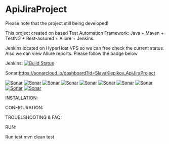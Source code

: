 # ApiJiraProject

Please note that the project still being developed!

This project created on based Test Automation Framework: Java + Maven + TestNG + Rest-assured + Allure + Jenkins.

Jenkins located on HyperHost VPS so we can free check the current status.
Also we can view  Allure reports. Please follow the badge below

Jenkins: [![Build Status](http://91.235.128.79:8080/buildStatus/icon?job=ApiJiraProject&build=27)](http://91.235.128.79:8080/job/ApiJiraProject/27/)

Sonar:https://sonarcloud.io/dashboard?id=SlavaKlepikov_ApiJiraProject

[![Sonar](https://sonarcloud.io/api/project_badges/measure?project=SlavaKlepikov_ApiJiraProject&metric=bugs)](https://sonarcloud.io/api/project_badges/measure?project=SlavaKlepikov_ApiJiraProject&metric=bugs)
[![Sonar](https://sonarcloud.io/api/project_badges/measure?project=SlavaKlepikov_ApiJiraProject&metric=code_smells)](https://sonarcloud.io/api/project_badges/measure?project=SlavaKlepikov_ApiJiraProject&metric=code_smells)
[![Sonar](https://sonarcloud.io/api/project_badges/measure?project=SlavaKlepikov_ApiJiraProject&metric=duplicated_lines_density)](https://sonarcloud.io/api/project_badges/measure?project=SlavaKlepikov_ApiJiraProject&metric=duplicated_lines_density)
[![Sonar](https://sonarcloud.io/api/project_badges/measure?project=SlavaKlepikov_ApiJiraProject&metric=ncloc)](https://sonarcloud.io/api/project_badges/measure?project=SlavaKlepikov_ApiJiraProject&metric=ncloc)
[![Sonar](https://sonarcloud.io/api/project_badges/measure?project=SlavaKlepikov_ApiJiraProject&metric=sqale_rating)](https://sonarcloud.io/api/project_badges/measure?project=SlavaKlepikov_ApiJiraProject&metric=sqale_rating)
[![Sonar](https://sonarcloud.io/api/project_badges/measure?project=SlavaKlepikov_ApiJiraProject&metric=alert_status)](https://sonarcloud.io/api/project_badges/measure?project=SlavaKlepikov_ApiJiraProject&metric=alert_status)
[![Sonar](https://sonarcloud.io/api/project_badges/measure?project=SlavaKlepikov_ApiJiraProject&metric=reliability_rating)](https://sonarcloud.io/api/project_badges/measure?project=SlavaKlepikov_ApiJiraProject&metric=reliability_rating)
[![Sonar](https://sonarcloud.io/api/project_badges/measure?project=SlavaKlepikov_ApiJiraProject&metric=security_rating)](https://sonarcloud.io/api/project_badges/measure?project=SlavaKlepikov_ApiJiraProject&metric=security_rating)
[![Sonar](https://sonarcloud.io/api/project_badges/measure?project=SlavaKlepikov_ApiJiraProject&metric=sqale_index)](https://sonarcloud.io/api/project_badges/measure?project=SlavaKlepikov_ApiJiraProject&metric=sqale_index)
[![Sonar](https://sonarcloud.io/api/project_badges/measure?project=SlavaKlepikov_ApiJiraProject&metric=vulnerabilities)](https://sonarcloud.io/api/project_badges/measure?project=SlavaKlepikov_ApiJiraProject&metric=vulnerabilities)


INSTALLATION:

CONFIGURATION:

TROUBLSHOOTING & FAQ:

RUN:

  Run test mvn clean test
